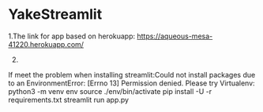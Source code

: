 # YakeStreamlit
1.The link for app based on herokuapp:
https://aqueous-mesa-41220.herokuapp.com/

2.
If meet the problem when installing streamlit:Could not install packages due to an EnvironmentError: [Errno 13] Permission denied.
Please try Virtualenv:
python3 -m venv env
source ./env/bin/activate
pip install -U -r requirements.txt 
streamlit run app.py

